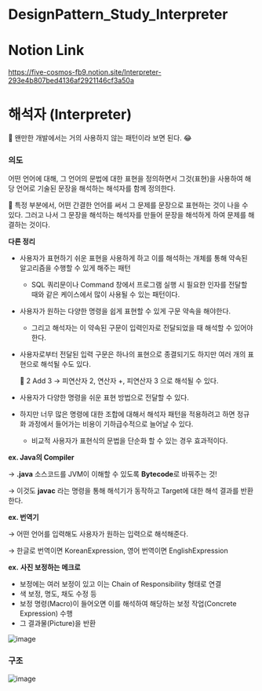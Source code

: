 # DesignPattern_Study_Interpreter

# Notion Link
https://five-cosmos-fb9.notion.site/Interpreter-293e4b807bed4136af2921146cf3a50a


# 해석자 (Interpreter)

<aside>
🎈 왠만한 개발에서는 거의 사용하지 않는 패턴이라 보면 된다. 😂

</aside>

### 의도

어떤 언어에 대해, 그 언어의 문법에 대한 표현을 정의하면서 그것(표현)을 사용하여 해당 언어로 기술된 문장을 해석하는 해석자를 함께 정의한다. 

<aside>
🎈 특정 부분에서, 어떤 간결한 언어를 써서 그 문제를 문장으로 표현하는 것이 나을 수 있다.
그러고 나서 그 문장을 해석하는 해석자를 만들어 문장을 해석하게 하여 문제를 해결하는 것이다.

</aside>

**다른 정리**

- 사용자가 표현하기 쉬운 표현을 사용하게 하고 이를 해석하는 개체를 통해 약속된 알고리즘을 수행할 수 있게 해주는 패턴
    - SQL 쿼리문이나 Command 창에서 프로그램 실행 시 필요한 인자를 전달할 때와 같은 케이스에서 많이 사용될 수 있는 패턴이다.
    
- 사용자가 원하는 다양한 명령을 쉽게 표현할 수 있게 구문 약속을 해야한다.
    - 그리고 해석자는 이 약속된 구문이 입력인자로 전달되었을 때 해석할 수 있어야 한다.
- 사용자로부터 전달된 입력 구문은 하나의 표현으로 종결되기도 하지만 여러 개의 표현으로 해석될 수도 있다.
    
    <aside>
    🎈 2 Add 3 → 피연산자 2, 연산자 +, 피연산자 3 으로 해석될 수 있다.
    
    </aside>
    
- 사용자가 다양한 명령을 쉬운 표현 방법으로 전달할 수 있다.
- 하지만 너무 많은 명령에 대한 조합에 대해서 해석자 패턴을 적용하려고 하면 정규화 과정에서 들어가는 비용이 기하급수적으로 늘어날 수 있다.
    - 비교적 사용자가 표현식의 문법을 단순화 할 수 있는 경우 효과적이다.
    

**ex. Java의 Compiler** 

→ **.java** 소스코드를 JVM이 이해할 수 있도록 **Bytecode**로 바꿔주는 것! 

→ 이것도 **javac** 라는 명령을 통해 해석기가 동작하고 Target에 대한 해석 결과를 반환한다.

**ex. 번역기**

→ 어떤 언어를 입력해도 사용자가 원하는 입력으로 해석해준다. 

→ 한글로 번역이면 KoreanExpression, 영어 번역이면 EnglishExpression

**ex.** **사진 보정하는 메크로**

- 보정에는 여러 보정이 있고 이는 Chain of Responsibility 형태로 연결
- 색 보정, 명도, 채도 수정 등
- 보정 명령(Macro)이 들어오면 이를 해석하여 해당하는 보정 작업(Concrete Expression) 수행
- 그 결과물(Picture)을 반환
    
    

![image](https://user-images.githubusercontent.com/18654358/157388310-8cd37520-9e0e-4b34-a7d9-c9c35808c96a.png)

### 구조

![image](https://user-images.githubusercontent.com/18654358/157388346-2a6895ee-3e83-4813-87d2-b04abcece448.png)
